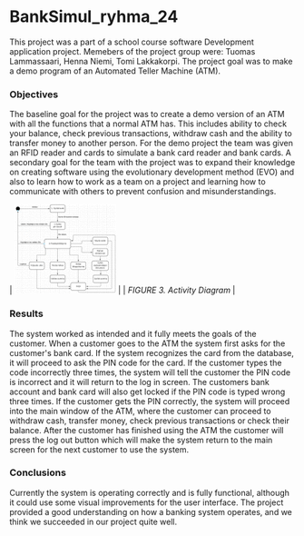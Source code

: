 # BankSimul_ryhma_24
This project was a part of a school course software Development application project. 
Memebers of the project group were: Tuomas Lammassaari, Henna Niemi, Tomi Lakkakorpi.
The project goal was to make a demo program of an Automated Teller Machine (ATM). 

### Objectives
The baseline goal for the project was to create a demo version of an ATM with all 
the functions that a normal ATM has. This includes ability to check your balance, 
check previous transactions, withdraw cash and the ability to transfer money to another person.
For the demo project the team was given an RFID reader and cards to simulate a bank card reader and bank cards. 
A secondary goal for the team with the project was to expand their knowledge on creating 
software using the evolutionary development method (EVO) and also to learn how to work as a team on a project and 
learning how to communicate with others to prevent confusion and misunderstandings.

| ![activity_diagram](readme_images/banksimul_activity_diagram.png) |
| *FIGURE 3. Activity Diagram* |

### Results
The system worked as intended and it fully meets the goals of the customer.  When a customer 
goes to the ATM the system first asks for the customer's bank card. If the system recognizes the card 
from the database, it will proceed to ask the PIN code for the card. If the customer 
types the code incorrectly three times, the system will tell the customer the PIN code is incorrect 
and it will return to the log in screen. The customers bank account and bank card will also get locked if
the PIN code is typed wrong three times. If the customer gets the PIN correctly, the system will proceed 
into the main window of the ATM, where the customer can proceed to withdraw cash, transfer money, 
check previous transactions or check their balance. After the customer has finished using the ATM the customer 
will press the log out button which will make the system return to the main screen for the next customer to use the system.

### Conclusions
Currently the system is operating correctly and is fully functional, although it could use some visual improvements 
for the user interface. The project provided a good understanding on how a banking system operates, 
and we think we succeeded in our project quite well.
